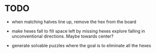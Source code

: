 # TODO

* when matching halves line up, remove the hex from the board

* make hexes fall to fill space left by missing hexes
    explore falling in unconventional directions. Maybe towards center?

* generate solvable puzzles where the goal is to eliminate all the hexes
